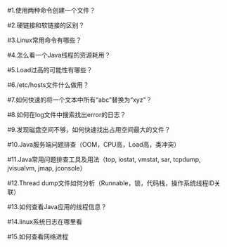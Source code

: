 #1.使用两种命令创建一个文件？

#2.硬链接和软链接的区别？

#3.Linux常用命令有哪些？

#4.怎么看一个Java线程的资源耗用？

#5.Load过高的可能性有哪些？

#6./etc/hosts文件什么做用？

#7.如何快速的将一个文本中所有“abc”替换为“xyz”？

#8.如何在log文件中搜索找出error的日志？

#9.发现磁盘空间不够，如何快速找出占用空间最大的文件？

#10.Java服务端问题排查（OOM，CPU高，Load高，类冲突）

#11.Java常用问题排查工具及用法（top, iostat, vmstat, sar, tcpdump, jvisualvm, jmap, jconsole）

#12.Thread dump文件如何分析（Runnable，锁，代码栈，操作系统线程ID关联）

#13.如何查看Java应用的线程信息？

#14.linux系统日志在哪里看

#15.如何查看网络进程